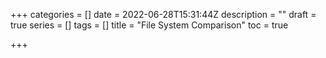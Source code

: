 +++
categories = []
date = 2022-06-28T15:31:44Z
description = ""
draft = true
series = []
tags = []
title = "File System Comparison"
toc = true

+++
